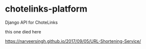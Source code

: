 # chotelinks-platform
Django API for ChoteLinks

this one died here

https://narveersingh.github.io/2017/09/05/URL-Shortening-Service/
